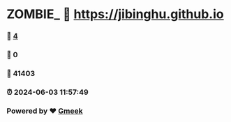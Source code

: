 # ZOMBIE_ :link: https://jibinghu.github.io 
### :page_facing_up: [4](https://jibinghu.github.io/tag.html) 
### :speech_balloon: 0 
### :hibiscus: 41403 
### :alarm_clock: 2024-06-03 11:57:49 
### Powered by :heart: [Gmeek](https://github.com/Meekdai/Gmeek)
